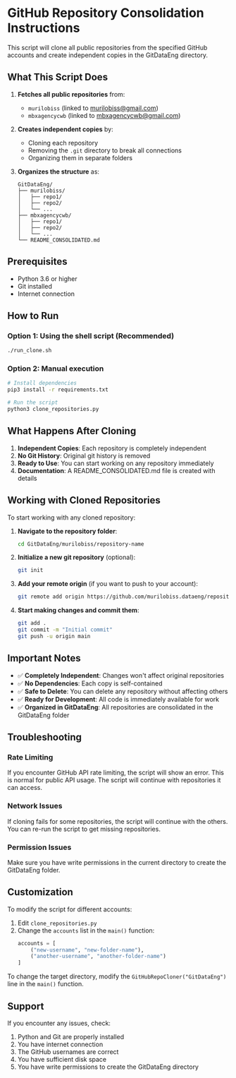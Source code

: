 # GitHub Repository Consolidation Instructions

This script will clone all public repositories from the specified GitHub accounts and create independent copies in the GitDataEng directory.

## What This Script Does

1. **Fetches all public repositories** from:
   - `murilobiss` (linked to murilobiss@gmail.com)
   - `mbxagencycwb` (linked to mbxagencycwb@gmail.com)

2. **Creates independent copies** by:
   - Cloning each repository
   - Removing the `.git` directory to break all connections
   - Organizing them in separate folders

3. **Organizes the structure** as:
   ```
   GitDataEng/
   ├── murilobiss/
   │   ├── repo1/
   │   ├── repo2/
   │   └── ...
   ├── mbxagencycwb/
   │   ├── repo1/
   │   ├── repo2/
   │   └── ...
   └── README_CONSOLIDATED.md
   ```

## Prerequisites

- Python 3.6 or higher
- Git installed
- Internet connection

## How to Run

### Option 1: Using the shell script (Recommended)
```bash
./run_clone.sh
```

### Option 2: Manual execution
```bash
# Install dependencies
pip3 install -r requirements.txt

# Run the script
python3 clone_repositories.py
```

## What Happens After Cloning

1. **Independent Copies**: Each repository is completely independent
2. **No Git History**: Original git history is removed
3. **Ready to Use**: You can start working on any repository immediately
4. **Documentation**: A README_CONSOLIDATED.md file is created with details

## Working with Cloned Repositories

To start working with any cloned repository:

1. **Navigate to the repository folder**:
   ```bash
   cd GitDataEng/murilobiss/repository-name
   ```

2. **Initialize a new git repository** (optional):
   ```bash
   git init
   ```

3. **Add your remote origin** (if you want to push to your account):
   ```bash
   git remote add origin https://github.com/murilobiss.dataeng/repository-name.git
   ```

4. **Start making changes and commit them**:
   ```bash
   git add .
   git commit -m "Initial commit"
   git push -u origin main
   ```

## Important Notes

- ✅ **Completely Independent**: Changes won't affect original repositories
- ✅ **No Dependencies**: Each copy is self-contained
- ✅ **Safe to Delete**: You can delete any repository without affecting others
- ✅ **Ready for Development**: All code is immediately available for work
- ✅ **Organized in GitDataEng**: All repositories are consolidated in the GitDataEng folder

## Troubleshooting

### Rate Limiting
If you encounter GitHub API rate limiting, the script will show an error. This is normal for public API usage. The script will continue with repositories it can access.

### Network Issues
If cloning fails for some repositories, the script will continue with the others. You can re-run the script to get missing repositories.

### Permission Issues
Make sure you have write permissions in the current directory to create the GitDataEng folder.

## Customization

To modify the script for different accounts:

1. Edit `clone_repositories.py`
2. Change the `accounts` list in the `main()` function:
   ```python
   accounts = [
       ("new-username", "new-folder-name"),
       ("another-username", "another-folder-name")
   ]
   ```

To change the target directory, modify the `GitHubRepoCloner("GitDataEng")` line in the `main()` function.

## Support

If you encounter any issues, check:
1. Python and Git are properly installed
2. You have internet connection
3. The GitHub usernames are correct
4. You have sufficient disk space
5. You have write permissions to create the GitDataEng directory 